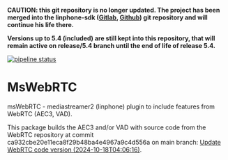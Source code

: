 **CAUTION: this git repository is no longer updated. The project has been merged into the linphone-sdk ([Gitlab](https://gitlab.linphone.org/BC/public/linphone-sdk), [Github](https://github.com/BelledonneCommunications/linphone-sdk)) git repository and will continue his life there.**

**Versions up to 5.4 (included) are still kept into this repository, that will remain active on release/5.4 branch until the end of life of release 5.4.**

[![pipeline status](https://gitlab.linphone.org/BC/public/mswebrtc/badges/master/pipeline.svg)](https://gitlab.linphone.org/BC/public/mswebrtc/commits/master)

MsWebRTC
========

msWebRTC - mediastreamer2 (linphone) plugin to include features from WebRTC (AEC3, VAD).

This package builds the AEC3 and/or VAD with source code from the WebRTC repository at commit ca932cbe20e11eca8f29b48ba4e4967a9c4d556a on main branch: [Update WebRTC code version (2024-10-18T04:06:16)](https://webrtc.googlesource.com/src/+/ca932cbe20e11eca8f29b48ba4e4967a9c4d556a).
